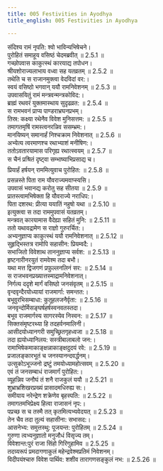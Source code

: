```yaml
---
title: 005 Festivities in Ayodhya
title_english: 005 Festivities in Ayodhya

---
```

<div class="audioEmbed"  caption="श्रीराम-हरिसीताराममूर्ति-घनपाठिभ्यां वचनम्" src="https://archive.org/download/Ramayana-recitation-Sriram-harisItArAmamUrti-Ghanapaati-v2/Kanda_2/Kanda_2_AYK-005-Vasista_Krutha_Vrathadeshaha.mp3"></div>

  
संदिश्य रामं नृपति: श्वो भाविन्यभिषेचने।  
पुरोहितं समाहूय वसिष्ठं चेदमब्रवीत् ॥ 2.5.1 ॥   
गच्छोपवास काकुत्स्थं कारयाद्य तपोधन।  
श्रीयशोराज्यलाभाय वध्वा सह यतव्रतम् ॥ 2.5.2 ॥   
तथेति च स राजानमुक्त्वा वेदविदां वर:।  
स्वयं वसिष्ठो भगवान् ययौ रामनिवेशनम् ॥ 2.5.3 ॥   
उपवासयितुं रामं मन्त्रवन्मन्त्रकोविद:।  
ब्राह्मं रथवरं युक्तमास्थाय सुदृढव्रत: ॥ 2.5.4 ॥   
स रामभवनं प्राप्य पाण्डराभ्रघनप्रभम्।  
तिस्र: कक्ष्या रथेनैव विवेश मुनिसत्तम: ॥ 2.5.5 ॥   
तमागतमृषिं रामस्त्वनरन्निव ससम्भ्रम:।  
मानयिष्यन् समानार्हं निश्चक्राम निवेशनात् ॥ 2.5.6 ॥   
अभ्येत्य त्वरमाणश्च रथाभ्याशं मनीषिण:।  
ततोऽवतारयामास परिगृह्य रथात्स्वयम् ॥ 2.5.7 ॥   
स चैनं प्रश्रितं दृष्ट्वा सम्भाष्याभिप्रसाद्य च।  
प्रियार्हं हर्षयन् राममित्युवाच पुरोहित: ॥ 2.5.8 ॥   
प्रसन्नस्ते पिता राम यौवराज्यमवाप्स्यसि।  
उपवासं भवानद्य करोतु सह सीतया ॥ 2.5.9 ॥   
प्रातस्त्वामभिषेक्ता हि यौवराज्ये नराधिप:।  
पिता दशरथ: प्रीत्या ययातिं नहुषो यथा ॥ 2.5.10 ॥   
इत्युक्त्वा स तदा राममुपवासं यतव्रतम्।  
मन्त्रवत् कारयामास वैदेह्या सहितं मुनि: ॥ 2.5.11 ॥   
ततो यथावद्रामेण स राज्ञो गुरुरर्चित:।  
अभ्यनुज्ञाप्य काकुत्स्थं ययौ रामनिवेशनात् ॥ 2.5.12 ॥   
सुहृद्भिस्तत्र रामोपि सहासीन: प्रियम्वदै:।  
सभाजितो विवेशाथ ताननुज्ञाप्य सर्वश: ॥ 2.5.13 ॥   
हृष्टनारीनरयुतं रामवेश्म तदा बभौ।  
यथा मत्त द्विजगणं प्रफुल्लनलिनं सर: ॥ 2.5.14 ॥   
स राजभवनप्रख्यात्तस्माद्रामनिवेशनात्।  
निर्गत्य ददृशे मार्गं वसिष्ठो जनसंवृतम् ॥ 2.5.15 ॥   
वृन्दवृन्दैरयोध्यायां राजमार्गा: समन्तत:।  
बभूवुरभिसम्बाधा: कुतूहलजनैर्वृता: ॥ 2.5.16 ॥   
जनवृन्दोर्मिसङ्घर्षहर्षस्वनवतस्तदा।  
बभूव राजमार्गस्य सागरस्येव निस्वन: ॥ 2.5.17 ॥   
सिक्तसंमृष्टरथ्या हि तदहर्वनमालिनी।  
आसीदयोध्यानगरी समुच्छ्रितगृहध्वजा ॥ 2.5.18 ॥   
तदा ह्ययोध्यानिलय: सस्त्रीबालाबलो जन:।  
रामाभिषेकमाकाङ्क्षन्नाकाङ्क्षदुदयं रवे: ॥ 2.5.19 ॥   
प्रजालङ्कारभूतं च जनस्यानन्दवर्द्धनम्।  
उत्सुकोऽभूज्जनो द्रष्टुं तमयोध्यामहोत्सवम् ॥ 2.5.20 ॥   
एवं तं जनसम्बाधं राजमार्गं पुरोहित:।  
व्यूहन्निव जनौघं तं शनै राजकुलं ययौ ॥ 2.5.21 ॥   
शुभ्राभ्रशिखरप्रख्यं प्रासादमधिरुह्य स:।  
समीयाय नरेन्द्रेण शक्रेणेव बृहस्पति: ॥ 2.5.22 ॥   
तमागतमभिप्रेक्ष्य हित्वा राजासनं नृप:।  
पप्रच्छ स च तस्मै तत् कृतमित्यभ्यवेदयत् ॥ 2.5.23 ॥   
तेन चैव तदा तुल्यं सहासीना: सभासद:।  
आसनेभ्य: समुत्तस्थु: पूजयन्त: पुरोहितम् ॥ 2.5.24 ॥   
गुरुणा त्वभ्यनुज्ञातो मनुजौधं विसृज्य तम्।  
विवेशान्त:पुरं राजा सिंहो गिरिगुहामिव ॥ 2.5.25 ॥   
तदग्र्यरूपं प्रमदागणाकुलं महेन्द्रवेश्मप्रतिमं निवेशनम्।  
विदीपयंश्चारु विवेश पार्थिव: शशीव तारागणसङ्कुलं नभ: ॥ 2.5.26 ॥   